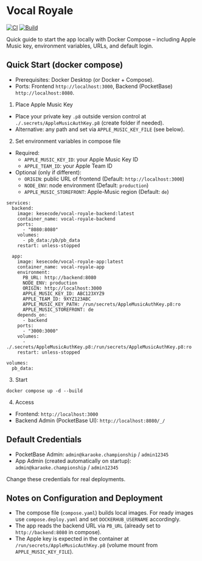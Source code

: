 # Vocal Royale

[![CI](https://github.com/davidweppler/vocal-royale/actions/workflows/test.yml/badge.svg)](https://github.com/davidweppler/vocal-royale/actions/workflows/test.yml)
[![Build](https://github.com/davidweppler/vocal-royale/actions/workflows/build.yml/badge.svg)](https://github.com/davidweppler/vocal-royale/actions/workflows/build.yml)

Quick guide to start the app locally with Docker Compose – including Apple Music key, environment variables, URLs, and default login.

## Quick Start (docker compose)
- Prerequisites: Docker Desktop (or Docker + Compose).
- Ports: Frontend `http://localhost:3000`, Backend (PocketBase) `http://localhost:8080`.

1) Place Apple Music Key
- Place your private key `.p8` outside version control at `./.secrets/AppleMusicAuthKey.p8` (create folder if needed).
- Alternative: any path and set via `APPLE_MUSIC_KEY_FILE` (see below).

2) Set environment variables in compose file
- Required:
  - `APPLE_MUSIC_KEY_ID`: your Apple Music Key ID
  - `APPLE_TEAM_ID`: your Apple Team ID
- Optional (only if different):
  - `ORIGIN`: public URL of frontend (Default: `http://localhost:3000`)
  - `NODE_ENV`: node environment (Default: `production`)
  - `APPLE_MUSIC_STOREFRONT`: Apple-Music region (Default: `de`)


```
services:
  backend:
    image: kesecode/vocal-royale-backend:latest
    container_name: vocal-royale-backend
    ports:
      - "8080:8080"
    volumes:
      - pb_data:/pb/pb_data
    restart: unless-stopped

  app:
    image: kesecode/vocal-royale-app:latest
    container_name: vocal-royale-app
    environment:
      PB_URL: http://backend:8080
      NODE_ENV: production
      ORIGIN: http://localhost:3000
      APPLE_MUSIC_KEY_ID: ABC123XYZ9
      APPLE_TEAM_ID: 9XYZ123ABC
      APPLE_MUSIC_KEY_PATH: /run/secrets/AppleMusicAuthKey.p8:ro
      APPLE_MUSIC_STOREFRONT: de
    depends_on:
      - backend
    ports:
      - "3000:3000"
    volumes:
      - ./.secrets/AppleMusicAuthKey.p8:/run/secrets/AppleMusicAuthKey.p8:ro
    restart: unless-stopped

volumes:
  pb_data:
```

3) Start
```
docker compose up -d --build
```

4) Access
- Frontend: `http://localhost:3000`
- Backend Admin (PocketBase UI): `http://localhost:8080/_/`

## Default Credentials
- PocketBase Admin: `admin@karaoke.championship` / `admin12345`
- App Admin (created automatically on startup): `admin@karaoke.championship` / `admin12345`

Change these credentials for real deployments.

## Notes on Configuration and Deployment
- The compose file (`compose.yaml`) builds local images. For ready images use `compose.deploy.yaml` and set `DOCKERHUB_USERNAME` accordingly.
- The app reads the backend URL via `PB_URL` (already set to `http://backend:8080` in compose).
- The Apple key is expected in the container at `/run/secrets/AppleMusicAuthKey.p8` (volume mount from `APPLE_MUSIC_KEY_FILE`).


